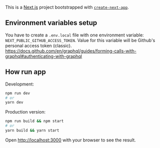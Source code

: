 This is a [Next.js](https://nextjs.org/) project bootstrapped with [`create-next-app`](https://github.com/vercel/next.js/tree/canary/packages/create-next-app).

## Environment variables setup

You have to create a `.env.local` file with one environment variable: `NEXT_PUBLIC_GITHUB_ACCESS_TOKEN`.
Value for this variable will be Github's personal access token (classic).
https://docs.github.com/en/graphql/guides/forming-calls-with-graphql#authenticating-with-graphql

## How run app

Development:

```bash
npm run dev
# or
yarn dev
```

Production version:

```bash
npm run build && npm start
# or
yarn build && yarn start
```

Open [http://localhost:3000](http://localhost:3000) with your browser to see the result.
